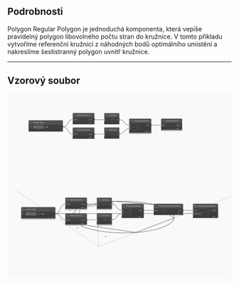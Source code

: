 ## Podrobnosti
Polygon Regular Polygon je jednoduchá komponenta, která vepíše pravidelný polygon libovolného počtu stran do kružnice. V tomto příkladu vytvoříme referenční kružnici z náhodných bodů optimálního umístění a nakreslíme šestistranný polygon uvnitř kružnice.
___
## Vzorový soubor

![RegularPolygon](./Autodesk.DesignScript.Geometry.Polygon.RegularPolygon_img.jpg)

